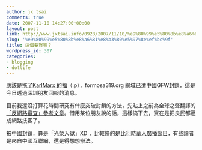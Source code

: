 ```yaml
---
author: jx tsai
comments: true
date: 2007-11-10 14:27:00+00:00
layout: post
link: http://www.jxtsai.info/0928/2007/11/10/%e9%80%99%e5%80%8b%e8%a6%81%e8%b3%80%e5%97%8e%ef%bc%9f/
slug: '%e9%80%99%e5%80%8b%e8%a6%81%e8%b3%80%e5%97%8e%ef%bc%9f'
title: 這個要賀嗎？
wordpress_id: 307
categories:
- blogging
- dotlife
---
```


應該是[拖了KarlMarx 的福](http://www.formosa319.org/karlmarx/2007-10-29/191)（:p），formosa319.org 網域已遭中國GFW封鎖，這是今日透過深圳朋友回報的消息。

  


目前我還沒打算花時間研究有什麼突破封鎖的方法，先貼上之前為全球之聲翻譯的[「反網路審查」參考文章](http://zh.globalvoicesonline.org/hant/2007/09/01/609/)。借用某位朋友說的話，這樣搞下去，實在是把良民都逼成網路技客了。

  


被中國封鎖，算是「光榮入獄」XD ，比較慘的是[比利時華人廣播節目](http://radio.formosa319.org/)，有些讀者是來自中國互聯網，還是得想想辦法。
